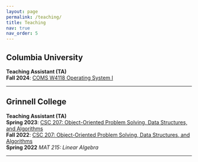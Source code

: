 ```yaml
---
layout: page
permalink: /teaching/
title: Teaching
nav: true
nav_order: 5
---
```


## Columbia University

**Teaching Assistant (TA)**  
**Fall 2024**: [COMS W4118 Operating System I](https://www.cs.columbia.edu/~nieh/teaching/w4118/)

---

## Grinnell College

**Teaching Assistant (TA)**  
**Spring 2023**: [CSC 207: Object-Oriented Problem Solving, Data Structures, and Algorithms](https://eliott-fernanda.cs.grinnell.edu/home/207_java/)  
**Fall 2022**: [CSC 207: Object-Oriented Problem Solving, Data Structures, and Algorithms](https://jimenezp.cs.grinnell.edu/Courses/CSC207/2022Fa/syllabus/)  
**Spring 2022** _MAT 215: Linear Algebra_

---
